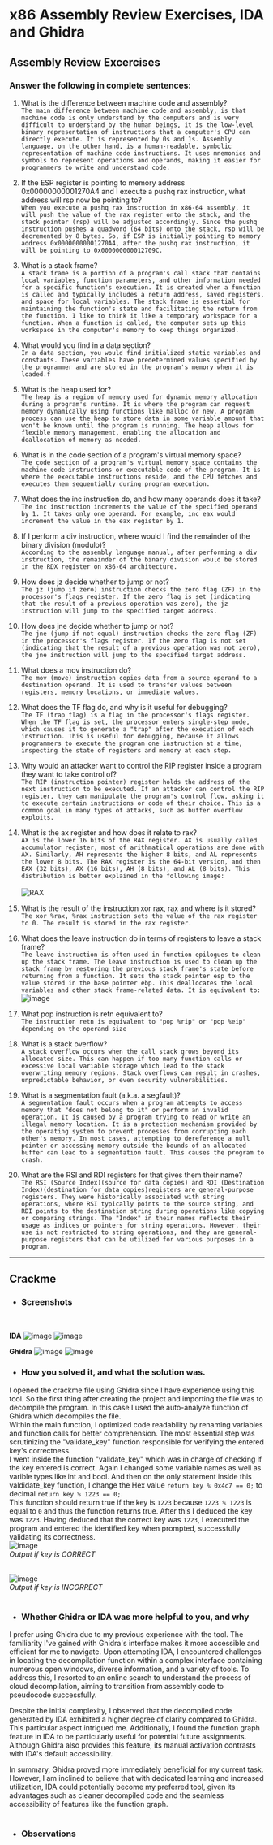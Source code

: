 # x86 Assembly Review Exercises, IDA and Ghidra

## Assembly Review Excercises
### Answer the following in complete sentences:

1. What is the difference between machine code and assembly?   
        `The main difference between machine code and assembly, is that machine code is only understand by the computers and is very difficult to understand by the human beings, it is the low-level binary representation of instructions that a computer's CPU can directly execute. It is represented by 0s and 1s. Assembly language, on the other hand, is a human-readable, symbolic representation of machine code instructions. It uses mnemonics and symbols to represent operations and operands, making it easier for programmers to write and understand code. `
2. If the ESP register is pointing to memory address 0x00000000001270A4 and I execute a pushq rax instruction, what address will rsp now be pointing to?   
    `When you execute a pushq rax instruction in x86-64 assembly, it will push the value of the rax register onto the stack, and the stack pointer (rsp) will be adjusted accordingly. Since the pushq instruction pushes a quadword (64 bits) onto the stack, rsp will be decremented by 8 bytes. So, if ESP is initially pointing to memory address 0x00000000001270A4, after the pushq rax instruction, it will be pointing to 0x000000000012709C.`
3. What is a stack frame?   
    `A stack frame is a portion of a program's call stack that contains local variables, function parameters, and other information needed for a specific function's execution. It is created when a function is called and typically includes a return address, saved registers, and space for local variables. The stack frame is essential for maintaining the function's state and facilitating the return from the function. I like to think it like a temporary workspace for a function. When a function is called, the computer sets up this workspace in the computer's memory to keep things organized.`
4. What would you find in a data section?   
    `In a data section, you would find initialized static variables and constants. These variables have predetermined values specified by the programmer and are stored in the program's memory when it is loaded.f`
5. What is the heap used for?   
    `The heap is a region of memory used for dynamic memory allocation during a program's runtime. It is where the program can request memory dynamically using functions like malloc or new. A program process can use the heap to store data in some variable amount that won't be known until the program is running. The heap allows for flexible memory management, enabling the allocation and deallocation of memory as needed.`
6. What is in the code section of a program's virtual memory space?   
    `The code section of a program's virtual memory space contains the machine code instructions or executable code of the program. It is where the executable instructions reside, and the CPU fetches and executes them sequentially during program execution.`
7. What does the inc instruction do, and how many operands does it take?   
    `The inc instruction increments the value of the specified operand by 1. It takes only one operand. For example, inc eax would increment the value in the eax register by 1.`
8. If I perform a div instruction, where would I find the remainder of the binary division (modulo)?   
    `According to the assembly language manual, after performing a div instruction, the remainder of the binary division would be stored in the RDX register on x86-64 architecture.`
9. How does jz decide whether to jump or not?   
    `The jz (jump if zero) instruction checks the zero flag (ZF) in the processor's flags register. If the zero flag is set (indicating that the result of a previous operation was zero), the jz instruction will jump to the specified target address.`
10. How does jne decide whether to jump or not?   
    `The jne (jump if not equal) instruction checks the zero flag (ZF) in the processor's flags register. If the zero flag is not set (indicating that the result of a previous operation was not zero), the jne instruction will jump to the specified target address.`
11. What does a mov instruction do?   
    `The mov (move) instruction copies data from a source operand to a destination operand. It is used to transfer values between registers, memory locations, or immediate values.`
12. What does the TF flag do, and why is it useful for debugging?   
    `The TF (trap flag) is a flag in the processor's flags register. When the TF flag is set, the processor enters single-step mode, which causes it to generate a "trap" after the execution of each instruction. This is useful for debugging, because it allows programmers to execute the program one instruction at a time, inspecting the state of registers and memory at each step.`
13. Why would an attacker want to control the RIP register inside a program they want to take control of?   
    `The RIP (instruction pointer) register holds the address of the next instruction to be executed. If an attacker can control the RIP register, they can manipulate the program's control flow, asking it to execute certain instructions or code of their choice. This is a common goal in many types of attacks, such as buffer overflow exploits.`
14. What is the ax register and how does it relate to rax?   
    `AX is the lower 16 bits of the RAX register. AX is usually called accumulator register, most of arithmatical operations are done with AX. Similarly, AH represents the higher 8 bits, and AL represents the lower 8 bits. The RAX register is the 64-bit version, and then EAX (32 bits), AX (16 bits), AH (8 bits), and AL (8 bits). This distribution is better explained in the following image:`   
    <br>
    ![RAX](https://github.com/horaciog1/CS479-Reverse-Engineering/assets/111658514/0a6377c1-c870-4dcb-bfca-681576f9369f)
 
15. What is the result of the instruction xor rax, rax and where is it stored?   
    `The xor %rax, %rax instruction sets the value of the rax register to 0. The result is stored in the rax register.`
16. What does the leave instruction do in terms of registers to leave a stack frame?   
    `The leave instruction is often used in function epilogues to clean up the stack frame. The leave instruction is used to clean up the stack frame by restoring the previous stack frame's state before returning from a function. It sets the stack pointer esp to the value stored in the base pointer ebp. This deallocates the local variables and other stack frame-related data. It is equivalent to:`   
    ![image](https://github.com/horaciog1/CS479-Reverse-Engineering/assets/111658514/9cfbd317-807c-411b-b8c8-85a1907fd31c)
17. What pop instruction is retn equivalent to?   
    `The instruction retn is equivalent to "pop %rip" or "pop %eip" depending on the operand size`
18. What is a stack overflow?   
    `A stack overflow occurs when the call stack grows beyond its allocated size. This can happen if too many function calls or excessive local variable storage which lead to the stack overwriting memory regions. Stack overflows can result in crashes, unpredictable behavior, or even security vulnerabilities.`
19. What is a segmentation fault (a.k.a. a segfault)?   
    `A segmentation fault occurs when a program attempts to access memory that "does not belong to it" or perform an invalid operation. It is caused by a program trying to read or write an illegal memory location. It is a protection mechanism provided by the operating system to prevent processes from corrupting each other's memory. In most cases, attempting to dereference a null pointer or accessing memory outside the bounds of an allocated buffer can lead to a segmentation fault. This causes the program to crash.`
20. What are the RSI and RDI registers for that gives them their name?   
    `The RSI (Source Index)(source for data copies) and RDI (Destination Index)(destination for data copies)registers are general-purpose registers. They were historically associated with string operations, where RSI typically points to the source string, and RDI points to the destination string during operations like copying or comparing strings. The "Index" in their names reflects their usage as indices or pointers for string operations. However, their use is not restricted to string operations, and they are general-purpose registers that can be utilized for various purposes in a program.`

---
    
## Crackme

- ### Screenshots
  <br>
**IDA**
![image](https://github.com/horaciog1/CS479-Reverse-Engineering/assets/111658514/690ae16d-914e-458b-88e7-978d2784e179)
![image](https://github.com/horaciog1/CS479-Reverse-Engineering/assets/111658514/f7117512-7c34-41f2-928b-830d770004f2)   

**Ghidra**
![image](https://github.com/horaciog1/CS479-Reverse-Engineering/assets/111658514/0a5f00d1-6c91-4c0b-b303-86388b854e3a)
![image](https://github.com/horaciog1/CS479-Reverse-Engineering/assets/111658514/58086590-bded-4ea2-8964-c4ab5969955f)
<br>

- ### How you solved it, and what the solution was.
I opened the crackme file using Ghidra since I have experience using this tool. So the first thing after creating the project and importing the file was to decompile the program. In this case I used the auto-analyze function of Ghidra which decompiles the file.   
Within the main function, I optimized code readability by renaming variables and function calls for better comprehension. The most essential step was scrutinizing the "validate_key" function responsible for verifying the entered key's correctness.    
I went inside the function "validate_key" which was in charge of checking if the key entered is correct. Again I changed some variable names as well as varible types like int and bool. And then on the only statement inside this valdidate_key function, I change the Hex value `return key % 0x4c7 == 0;` to decimal `return key % 1223 == 0;`.    
This function should return true if the key is `1223` because `1223 % 1223` is equal to `0` and thus the function returns true. After this I deduced the key was `1223`. 
Having deduced that the correct key was `1223`, I executed the program and entered the identified key when prompted, successfully validating its correctness.
<br>
![image](https://github.com/horaciog1/CS479-Reverse-Engineering/assets/111658514/b5e90c29-e25a-4ec4-b330-eb3a5afa92d4)    
*Output if key is CORRECT*      
<br>

![image](https://github.com/horaciog1/CS479-Reverse-Engineering/assets/111658514/cb8171c8-4f4e-47c1-85be-9692d6a72b24)   
*Output if key is INCORRECT*   
<br>

- ### Whether Ghidra or IDA was more helpful to you, and why
I prefer using Ghidra due to my previous experience with the tool. The familiarity I've gained with Ghidra's interface makes it more accessible and efficient for me to navigate.
Upon attempting IDA, I encountered challenges in locating the decompilation function within a complex interface containing numerous open windows, diverse information, and a variety of tools. To address this, I resorted to an online search to understand the process of cloud decompilation, aiming to transition from assembly code to pseudocode successfully.   

Despite the initial complexity, I observed that the decompiled code generated by IDA exhibited a higher degree of clarity compared to Ghidra. This particular aspect intrigued me. Additionally, I found the function graph feature in IDA to be particularly useful for potential future assignments. Although Ghidra also provides this feature, its manual activation contrasts with IDA's default accessibility.   

In summary, Ghidra proved more immediately beneficial for my current task. However, I am inclined to believe that with dedicated learning and increased utilization, IDA could potentially become my preferred tool, given its advantages such as cleaner decompiled code and the seamless accessibility of features like the function graph.   
<br>
  
- ### Observations

  
